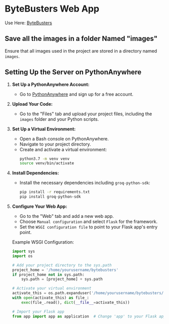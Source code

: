 # ByteBusters Web App

Use Here: [ByteBusters](https://aditya-138-12.github.io/bytebusters/)

## Save all the images in a folder Named "images"

Ensure that all images used in the project are stored in a directory named `images`.

## Setting Up the Server on PythonAnywhere

1. **Set Up a PythonAnywhere Account:**
   - Go to [PythonAnywhere](https://www.pythonanywhere.com) and sign up for a free account.

2. **Upload Your Code:**
   - Go to the "Files" tab and upload your project files, including the `images` folder and your Python scripts.

3. **Set Up a Virtual Environment:**
   - Open a Bash console on PythonAnywhere.
   - Navigate to your project directory.
   - Create and activate a virtual environment:
     ```bash
     python3.7 -m venv venv
     source venv/bin/activate
     ```

4. **Install Dependencies:**
   - Install the necessary dependencies including `groq-python-sdk`:
     ```bash
     pip install -r requirements.txt
     pip install groq-python-sdk
     ```

5. **Configure Your Web App:**
   - Go to the "Web" tab and add a new web app.
   - Choose `Manual configuration` and select `Flask` for the framework.
   - Set the `WSGI configuration file` to point to your Flask app's entry point.

   Example WSGI Configuration:
   ```python
   import sys
   import os

   # Add your project directory to the sys.path
   project_home = '/home/yourusername/bytebusters'
   if project_home not in sys.path:
       sys.path = [project_home] + sys.path

   # Activate your virtual environment
   activate_this = os.path.expanduser('/home/yourusername/bytebusters/venv/bin/activate_this.py')
   with open(activate_this) as file_:
       exec(file_.read(), dict(__file__=activate_this))

   # Import your Flask app
   from app import app as application  # Change 'app' to your Flask app name
